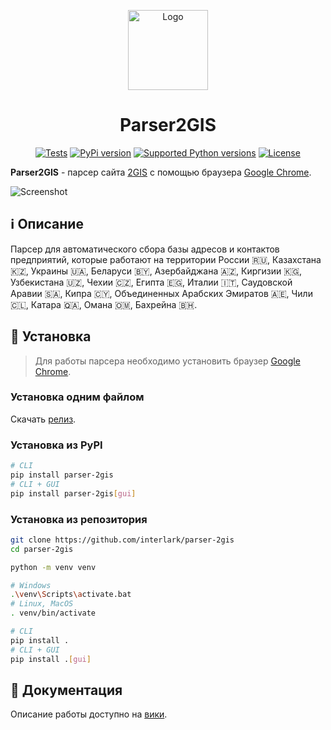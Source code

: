 <p align="center">
  <a href="#%E2%84%B9%EF%B8%8F-%D0%BE%D0%BF%D0%B8%D1%81%D0%B0%D0%BD%D0%B8%D0%B5">
    <img alt="Logo" width="128" src="https://user-images.githubusercontent.com/20641837/174094285-6e32eb04-7feb-4a60-bddf-5a0fde5dba4d.png"/>
  </a>
</p>
<h1 align="center">Parser2GIS</h1>

<p align="center">
  <a href="https://github.com/interlark/parser-2gis/actions/workflows/tests.yml"><img src="https://github.com/interlark/parser-2gis/actions/workflows/tests.yml/badge.svg" alt="Tests"/></a>
  <a href="https://pypi.org/project/parser-2gis"><img src="https://badgen.net/pypi/v/parser-2gis" alt="PyPi version"/></a>
  <a href="https://pypi.org/project/parser-2gis"><img src="https://badgen.net/pypi/python/parser-2gis" alt="Supported Python versions"/></a>
  <a href="https://github.com/interlark/parser-2gis/blob/main/LICENSE"><img src="https://badgen.net/pypi/license/parser-2gis" alt="License"/></a>
</p>

**Parser2GIS** - парсер сайта [2GIS](https://2gis.ru/) с помощью браузера [Google Chrome](https://google.com/chrome).

<img alt="Screenshot" src="https://user-images.githubusercontent.com/20641837/174098241-7c0874aa-e70d-4978-86dc-7fd90af44603.png"/>

## ℹ️ Описание
Парсер для автоматического сбора базы адресов и контактов предприятий, которые работают на территории
России 🇷🇺, Казахстана 🇰🇿, Украины 🇺🇦, Беларуси 🇧🇾,
Азербайджана 🇦🇿, Киргизии 🇰🇬, Узбекистана 🇺🇿, Чехии 🇨🇿, Египта 🇪🇬, Италии 🇮🇹, Саудовской Аравии 🇸🇦, Кипра 🇨🇾, Объединенных Арабских Эмиратов 🇦🇪, Чили 🇨🇱, Катара 🇶🇦, Омана 🇴🇲, Бахрейна 🇧🇭.

## 🚀 Установка
> Для работы парсера необходимо установить браузер [Google Chrome](https://google.com/chrome).

### Установка одним файлом

  Скачать [релиз](https://github.com/interlark/parser-2gis/releases/latest).

### Установка из PyPI
  ```bash
  # CLI
  pip install parser-2gis
  # CLI + GUI
  pip install parser-2gis[gui]
  ```
 
### Установка из репозитория
  ```bash
  git clone https://github.com/interlark/parser-2gis
  cd parser-2gis
  
  python -m venv venv
  
  # Windows
  .\venv\Scripts\activate.bat
  # Linux, MacOS
  . venv/bin/activate
  
  # CLI
  pip install .
  # CLI + GUI
  pip install .[gui]
  ```

## 📖 Документация
Описание работы доступно на [вики](https://github.com/interlark/parser-2gis/wiki).
